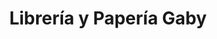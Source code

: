 ---
title: "Librería y Papería Gaby"
url: /mixco/libreria-y-paperia-gaby/
shop: material de oficina
---